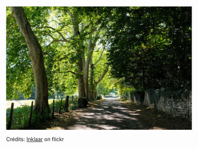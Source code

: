 ![Elouan](/images/2022-02-10.jpg)

Crédits: [Inklaar](https://www.flickr.com/people/inklaar/) on flickr